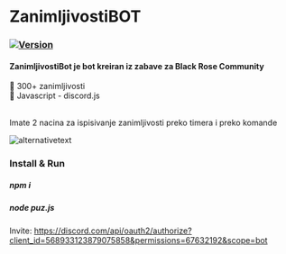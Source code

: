 # ZanimljivostiBOT

### [![Version](https://badge.fury.io/gh/tterb%2FHyde.svg)](https://github.com/Momenzi/ZanimljivostiBOT)
#### ZanimljivostiBot je bot kreiran iz zabave za Black Rose Community

🤖 300+ zanimljivosti <br />
🤖 Javascript - discord.js <br /><br />

Imate 2 nacina za ispisivanje zanimljivosti preko timera i preko komande <br />

![alternativetext](https://i.ibb.co/2vTbkyJ/Screenshot-20.png) <br />

### Install & Run <br />
##### npm i <br />
##### node puz.js

Invite: https://discord.com/api/oauth2/authorize?client_id=568933123879075858&permissions=67632192&scope=bot

